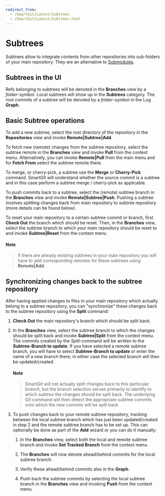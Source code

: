 ```yaml
---
redirect_from:
  - /SmartGit/Latest/Subtrees
  - /SmartGit/Latest/Subtrees.html
---
```


# Subtrees

Subtrees allow to integrate contents from other repositories into sub-folders of your main repository. They are an alternative to [Submodules](Submodules.md).

## Subtrees in the UI

Refs belonging to subtrees will be denoted in the **Branches** view by a *folder*-symbol. Local subtrees will show up in the **Subtrees**
category. The root commits of a subtree will be denoted by a *folder*-symbol in the Log **Graph**.

## Basic Subtree operations

To add a new subtree, select the root directory of the repository in the **Repositories** view and invoke **Remote\|Subtree\|Add**.

To fetch new (remote) changes from the subtree repository, select the subtree remote in the **Branches** view and invoke **Pull** from the context menu. Alternatively, you can invoke **Remote\|Pull** from the main menu and for **Fetch From** select the subtree remote there.

To merge, or cherry-pick, a subtree use the **Merge** or **Cherry-Pick** command. SmartGit will understand whether the source commit is a subtree and in this case perform a subtree merge / cherry-pick as applicable.

To push commits back to a subtree, select the (remote) subtree branch in the **Branches** view and invoke **Remote\|Subtree\|Push**. Pushing a subtree involves splitting changes back from main repository to subtree repository (more details can be found below).

To reset your main repository to a certain subtree commit or branch, first **Check Out** the branch which should be reset. Then, in the **Branches** view, select the subtree branch to which your main repository should be reset to and invoke **Subtree\|Reset** from the context menu.

#### Note

> If there are already existing subtrees in your main repository you will
> have to add corresponding remotes for these subtrees using **Remote\|Add**.

## Synchronizing changes back to the subtree repository

After having applied changes to files in your main repository which actually belong to a subtree repository, you can "synchronize" these changes back to the subtree repository using the **Split** command:

1. **Check Out** the main repository's branch which should be split back.

2. In the **Branches** view, select the subtree branch to which the changes should be split back and invoke **Subtree\|Split** from the context menu. The commits created by the *Split*-command will be written to the **Subtree-Branch to update**. If you have selected a remote subtree branch, you will have to select **Subtree-Branch to update** or enter the name of a new branch there; in either case the selected branch will then be updated/created.

	#### Note
	> SmartGit will not actually split changes back to this
	> particular *branch*, but the branch selection serves primarily to
	> identify to which *subtree* the changes should be split back. The
	> underlying Git command will then detect the appropriate subtree
	> commits onto which the new commits will be split back.

3. To push changes back to your remote subtree repository, tracking between the local subtree branch which has just been updated/created in step 2 and the remote subtree branch has to be set up. This can optionally be done as part of the **Add** wizard or you can do it manually:

    1. In the **Branches** view, select both the local and remote subtree branch and invoke **Set Tracked Branch** from the context menu.

    2. The **Branches** will now denote ahead/behind commits for the local subtree branch.

    3. Verify these ahead/behind commits also in the **Graph**.

    4. Push back the subtree commits by selecting the local subtree branch in the **Branches** view and invoking **Push** from the context menu.
